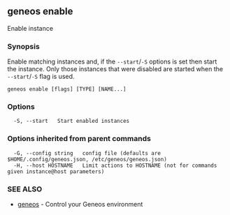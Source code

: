 ## geneos enable

Enable instance

### Synopsis


Enable matching instances and, if the `--start`/`-S` options is set
then start the instance. Only those instances that were disabled are
started when the `--start`/`-S` flag is used.


```
geneos enable [flags] [TYPE] [NAME...]
```

### Options

```
  -S, --start   Start enabled instances
```

### Options inherited from parent commands

```
  -G, --config string   config file (defaults are $HOME/.config/geneos.json, /etc/geneos/geneos.json)
  -H, --host HOSTNAME   Limit actions to HOSTNAME (not for commands given instance@host parameters)
```

### SEE ALSO

* [geneos](geneos.md)	 - Control your Geneos environment


